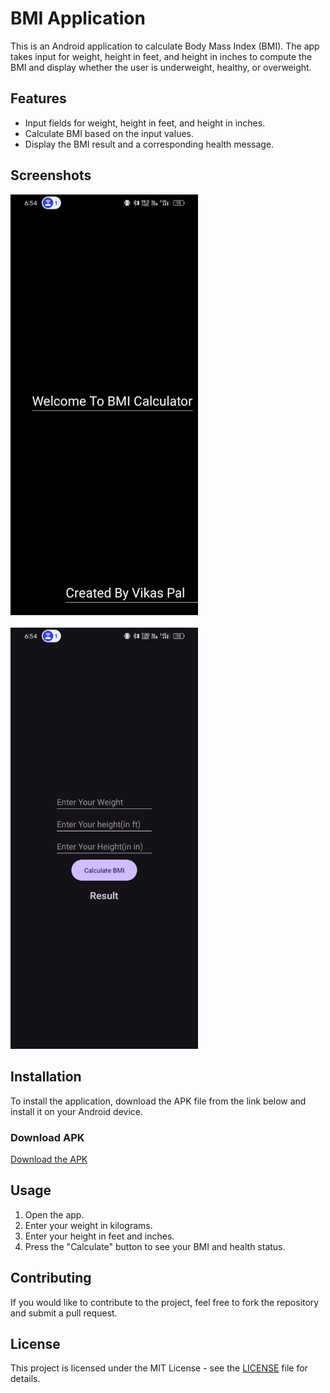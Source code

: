 # BMI Application

This is an Android application to calculate Body Mass Index (BMI). The app takes input for weight, height in feet, and height in inches to compute the BMI and display whether the user is underweight, healthy, or overweight.

## Features

- Input fields for weight, height in feet, and height in inches.
- Calculate BMI based on the input values.
- Display the BMI result and a corresponding health message.

## Screenshots

<img src="screenshots/screenshot1.jpg" alt="Screenshot 1" width="300"/><br><br>
<img src="screenshots/screenshot2.jpg" alt="Screenshot 2" width="300"/>

## Installation

To install the application, download the APK file from the link below and install it on your Android device.

### Download APK

[Download the APK](https://github.com/vikas83pal/BMI_APPLICATION/raw/master/apk/app-debug.apk)

## Usage

1. Open the app.
2. Enter your weight in kilograms.
3. Enter your height in feet and inches.
4. Press the "Calculate" button to see your BMI and health status.

## Contributing

If you would like to contribute to the project, feel free to fork the repository and submit a pull request.

## License

This project is licensed under the MIT License - see the [LICENSE](LICENSE) file for details.
